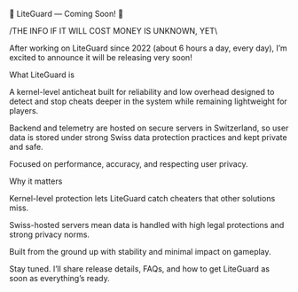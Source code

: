 🚨 LiteGuard — Coming Soon! 🚨

/THE INFO IF IT WILL COST MONEY IS UNKNOWN, YET\

After working on LiteGuard since 2022 (about 6 hours a day, every day), I’m excited to announce it will be releasing very soon!

What LiteGuard is

A kernel-level anticheat built for reliability and low overhead designed to detect and stop cheats deeper in the system while remaining lightweight for players.

Backend and telemetry are hosted on secure servers in Switzerland, so user data is stored under strong Swiss data protection practices and kept private and safe.

Focused on performance, accuracy, and respecting user privacy.

Why it matters

Kernel-level protection lets LiteGuard catch cheaters that other solutions miss.

Swiss-hosted servers mean data is handled with high legal protections and strong privacy norms.

Built from the ground up with stability and minimal impact on gameplay.

Stay tuned. I’ll share release details, FAQs, and how to get LiteGuard as soon as everything’s ready.
